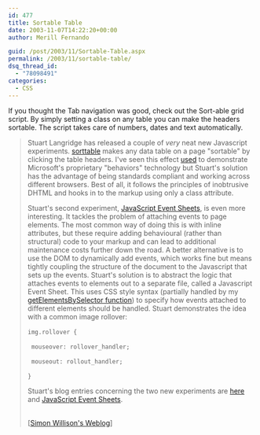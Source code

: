 ```yaml
---
id: 477
title: Sortable Table
date: 2003-11-07T14:22:20+00:00
author: Merill Fernando

guid: /post/2003/11/Sortable-Table.aspx
permalink: /2003/11/sortable-table/
dsq_thread_id:
  - "78098491"
categories:
  - CSS
---
```

<body xmlns="http://www.w3.org/1999/xhtml">
    <div class="Section1">
        <p>
            If you thought the Tab navigation was good, check out the Sort-able grid script. By
            simply setting a class on any table you can make the headers sortable. The script
            takes care of numbers, dates and text automatically.
        </p>
        <blockquote style='margin-top:5.0pt;margin-bottom:5.0pt'> 
        <p>
            Stuart Langridge has released a couple of <em><i>very</i></em> neat new Javascript
            experiments. <a href="http://www.kryogenix.org/code/browser/sorttable/" title="Sortable Tables">sorttable</a> makes
            any data table on a page "sortable" by clicking the table headers. I've seen this
            effect <a href="http://msdn.microsoft.com/library/en-us/dndude/html/dude07232001.asp" title="Fun with Tables">used</a> to
            demonstrate Microsoft's proprietary "behaviors" technology but Stuart's solution has
            the advantage of being standards compliant and working across different browsers.
            Best of all, it follows the principles of inobtrusive <acronym>DHTML</acronym> and
            hooks in to the markup using only a class attribute.
        </p>
        <p>
            Stuart's second experiment, <a href="http://www.kryogenix.org/code/browser/jses/">JavaScript
            Event Sheets</a>, is even more interesting. It tackles the problem of attaching events
            to page elements. The most common way of doing this is with inline attributes, but
            these require adding behavioural (rather than structural) code to your markup and
            can lead to additional maintenance costs further down the road. A better alternative
            is to use the <acronym>DOM</acronym> to dynamically add events, which works fine but
            means tightly coupling the structure of the document to the Javascript that sets up
            the events. Stuart's solution is to abstract the logic that attaches events to elements
            out to a separate file, called a Javascript Event Sheet. This uses <acronym>CSS</acronym> style
            syntax (partially handled by my <a href="http://simon.incutio.com/archive/2003/03/25/getElementsBySelector">getElementsBySelector
            function</a>) to specify how events attached to different elements should be handled.
            Stuart demonstrates the idea with a common image rollover:
        </p>
        <pre>
<code>img.rollover {</code> </pre>
        <pre>
<code> mouseover: rollover_handler;</code> </pre>
        <pre>
<code> mouseout: rollout_handler;</code> </pre>
        <pre>
<code>}</code> </pre>
        <p>
            Stuart's blog entries concerning the two new experiments are <a href="http://www.kryogenix.org/days/565.html" title="Sortable tables">here</a> and <a href="http://www.kryogenix.org/days/566.html" title="http://www.kryogenix.org/days/566.html">JavaScript
            Event Sheets</a>.
        </p>
        <p class="MsoNormal">
            <br />
            [<a href="http://simon.incutio.com/archive/2003/11/05/mojo">Simon Willison's Weblog</a>]
        </p>
        </blockquote>
    </div>
</body>